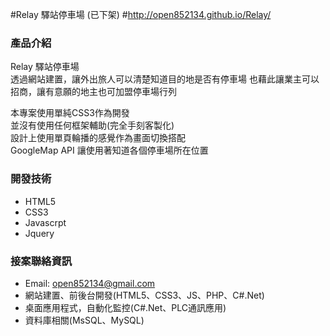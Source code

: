 #Relay 驛站停車場 (已下架)
#http://open852134.github.io/Relay/

### 產品介紹

Relay 驛站停車場  
透過網站建置，讓外出旅人可以清楚知道目的地是否有停車場
也藉此讓業主可以招商，讓有意願的地主也可加盟停車場行列  


本專案使用單純CSS3作為開發  
並沒有使用任何框架輔助(完全手刻客製化)  
設計上使用單頁輪播的感覺作為畫面切換搭配  
GoogleMap API 讓使用著知道各個停車場所在位置


### 開發技術
* HTML5
* CSS3
* Javascrpt
* Jquery


### 接案聯絡資訊
* Email: open852134@gmail.com
* 網站建置、前後台開發(HTML5、CSS3、JS、PHP、C#.Net)
* 桌面應用程式，自動化監控(C#.Net、PLC通訊應用)
* 資料庫相關(MsSQL、MySQL)   
